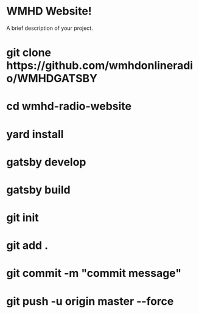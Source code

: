 # WMHD Website!

A brief description of your project.


<!DOCTYPE html>
<html lang="en">
<head>
    <meta charset="UTF-8">
    <title>Editing website</title>
</head>
<body>
    <h1>git clone https://github.com/wmhdonlineradio/WMHDGATSBY</h1>
    <h1>cd wmhd-radio-website</h1>
    <h1>yard install</h1>
    <h1>gatsby develop</h1>
</body>
</html>

<!DOCTYPE html>
<html lang="en">
<head>
    <meta charset="UTF-8">
    <title>Updating website</title>
</head>
<body>
    <h1>gatsby build</h1>
    <h1>git init</h1>
    <h1>git add .</h1>
    <h1>git commit -m "commit message"</h1>
    <h1>git push -u origin master --force</h1>
</body>
</html>
